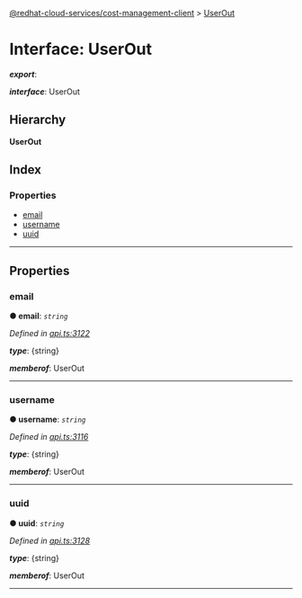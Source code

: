 [@redhat-cloud-services/cost-management-client](../README.md) > [UserOut](../interfaces/userout.md)

# Interface: UserOut

*__export__*: 

*__interface__*: UserOut

## Hierarchy

**UserOut**

## Index

### Properties

* [email](userout.md#email)
* [username](userout.md#username)
* [uuid](userout.md#uuid)

---

## Properties

<a id="email"></a>

###  email

**● email**: *`string`*

*Defined in [api.ts:3122](https://github.com/RedHatInsights/javascript-clients/blob/master/packages/cost-management/api.ts#L3122)*

*__type__*: {string}

*__memberof__*: UserOut

___
<a id="username"></a>

###  username

**● username**: *`string`*

*Defined in [api.ts:3116](https://github.com/RedHatInsights/javascript-clients/blob/master/packages/cost-management/api.ts#L3116)*

*__type__*: {string}

*__memberof__*: UserOut

___
<a id="uuid"></a>

###  uuid

**● uuid**: *`string`*

*Defined in [api.ts:3128](https://github.com/RedHatInsights/javascript-clients/blob/master/packages/cost-management/api.ts#L3128)*

*__type__*: {string}

*__memberof__*: UserOut

___

